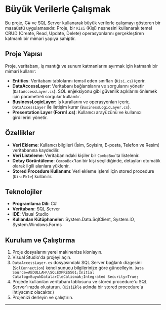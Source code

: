 # Büyük Verilerle Çalışmak

Bu proje, C# ve SQL Server kullanarak büyük verilerle çalışmayı gösteren bir masaüstü uygulamasıdır. Proje, bir `Kisi` (Kişi) nesnesini kullanarak temel CRUD (Create, Read, Update, Delete) operasyonlarını gerçekleştiren katmanlı bir mimari yapıya sahiptir.

## Proje Yapısı

Proje, veritabanı, iş mantığı ve sunum katmanlarını ayırmak için katmanlı bir mimari kullanır:

- **Entities**: Veritabanı tablolarını temsil eden sınıfları (`Kisi.cs`) içerir.
- **DataAccessLayer**: Veritabanı bağlantılarını ve sorgularını yönetir (`DataAccessLayer.cs`). SQL enjeksiyonu gibi güvenlik açıklarını önlemek için parametreli sorgular kullanılır.
- **BusinessLogicLayer**: İş kurallarını ve operasyonları içerir, `DataAccessLayer` ile iletişim kurar (`BusinessLogicLayer.cs`).
- **Presentation Layer (Form1.cs)**: Kullanıcı arayüzünü ve kullanıcı girdilerini yönetir.

## Özellikler

- **Veri Ekleme**: Kullanıcı bilgileri (İsim, Soyisim, E-posta, Telefon ve Resim) veritabanına kaydedilir.
- **Veri Listeleme**: Veritabanındaki kişiler bir `ComboBox`'ta listelenir.
- **Detay Görüntüleme**: `ComboBox`'tan bir kişi seçildiğinde, detayları otomatik olarak ilgili alanlara yüklenir.
- **Stored Procedure Kullanımı**: Veri ekleme işlemi için stored procedure (`KisiEkle`) kullanılır.

## Teknolojiler

- **Programlama Dili**: C#
- **Veritabanı**: SQL Server
- **IDE**: Visual Studio
- **Kullanılan Kütüphaneler**: System.Data.SqlClient, System.IO, System.Windows.Forms

## Kurulum ve Çalıştırma

1.  Proje dosyalarını yerel makinenize klonlayın.
2.  Visual Studio'da projeyi açın.
3.  `DataAccessLayer.cs` dosyasındaki SQL Server bağlantı dizgesini (`SqlConnection`) kendi sunucu bilgilerinize göre güncelleyin.
    `Data Source=ABDULLAH\\SQLEXPRESS01;Initial Catalog=BuyukDatalarIleCalismak;Integrated Security=True;`
4.  Projede kullanılan veritabanı tablosunu ve stored procedure'u SQL Server'ınızda oluşturun. (`KisiEkle` adında bir stored procedure'a ihtiyacınız olacaktır.)
5.  Projenizi derleyin ve çalıştırın.



---